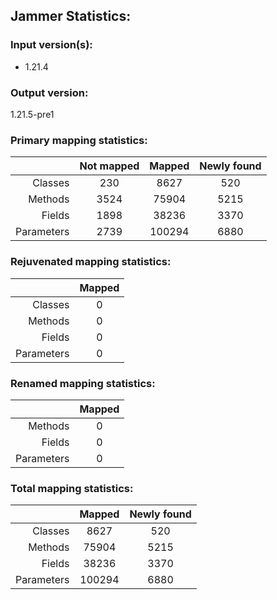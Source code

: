Jammer Statistics:
------------------
### Input version(s):
- 1.21.4
### Output version:
1.21.5-pre1
### Primary mapping statistics:
|            | Not mapped | Mapped | Newly found |
| ----------:|:----------:|:------:|:-----------:|
|    Classes |    230     |  8627  |     520     |
|    Methods |    3524    | 75904  |    5215     |
|     Fields |    1898    | 38236  |    3370     |
| Parameters |    2739    | 100294 |    6880     |
### Rejuvenated mapping statistics:
|            | Mapped |
| ----------:|:------:|
|    Classes |   0    |
|    Methods |   0    |
|     Fields |   0    |
| Parameters |   0    |
### Renamed mapping statistics:
|            | Mapped |
| ----------:|:------:|
|    Methods |   0    |
|     Fields |   0    |
| Parameters |   0    |
### Total mapping statistics:
|            | Mapped | Newly found |
| ----------:|:------:|:-----------:|
|    Classes |  8627  |     520     |
|    Methods | 75904  |    5215     |
|     Fields | 38236  |    3370     |
| Parameters | 100294 |    6880     |
